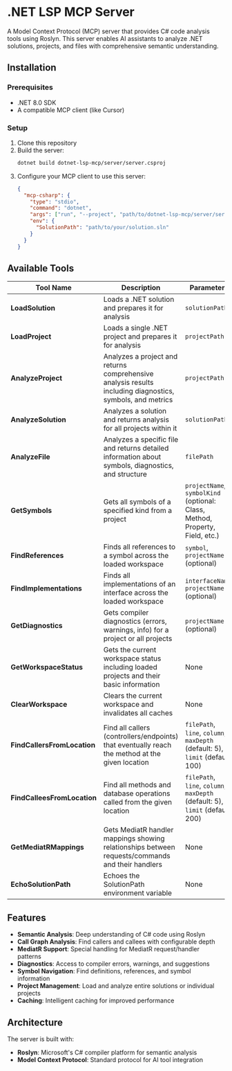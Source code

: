 # .NET LSP MCP Server

A Model Context Protocol (MCP) server that provides C# code analysis tools using Roslyn. This server enables AI assistants to analyze .NET solutions, projects, and files with comprehensive semantic understanding.

## Installation

### Prerequisites
- .NET 8.0 SDK
- A compatible MCP client (like Cursor)

### Setup
1. Clone this repository
2. Build the server:
   ```bash
   dotnet build dotnet-lsp-mcp/server/server.csproj
   ```
3. Configure your MCP client to use this server:
   ```json
   {
     "mcp-csharp": {
       "type": "stdio",
       "command": "dotnet",
       "args": ["run", "--project", "path/to/dotnet-lsp-mcp/server/server.csproj"],
       "env": {
         "SolutionPath": "path/to/your/solution.sln"
       }
     }
   }
   ```

## Available Tools

| Tool Name | Description | Parameters |
|-----------|-------------|------------|
| **LoadSolution** | Loads a .NET solution and prepares it for analysis | `solutionPath` |
| **LoadProject** | Loads a single .NET project and prepares it for analysis | `projectPath` |
| **AnalyzeProject** | Analyzes a project and returns comprehensive analysis results including diagnostics, symbols, and metrics | `projectPath` |
| **AnalyzeSolution** | Analyzes a solution and returns analysis for all projects within it | `solutionPath` |
| **AnalyzeFile** | Analyzes a specific file and returns detailed information about symbols, diagnostics, and structure | `filePath` |
| **GetSymbols** | Gets all symbols of a specified kind from a project | `projectName`, `symbolKind` (optional: Class, Method, Property, Field, etc.) |
| **FindReferences** | Finds all references to a symbol across the loaded workspace | `symbol`, `projectName` (optional) |
| **FindImplementations** | Finds all implementations of an interface across the loaded workspace | `interfaceName`, `projectName` (optional) |
| **GetDiagnostics** | Gets compiler diagnostics (errors, warnings, info) for a project or all projects | `projectName` (optional) |
| **GetWorkspaceStatus** | Gets the current workspace status including loaded projects and their basic information | None |
| **ClearWorkspace** | Clears the current workspace and invalidates all caches | None |
| **FindCallersFromLocation** | Find all callers (controllers/endpoints) that eventually reach the method at the given location | `filePath`, `line`, `column`, `maxDepth` (default: 5), `limit` (default: 100) |
| **FindCalleesFromLocation** | Find all methods and database operations called from the given location | `filePath`, `line`, `column`, `maxDepth` (default: 5), `limit` (default: 200) |
| **GetMediatRMappings** | Gets MediatR handler mappings showing relationships between requests/commands and their handlers | None |
| **EchoSolutionPath** | Echoes the SolutionPath environment variable | None |

## Features

- **Semantic Analysis**: Deep understanding of C# code using Roslyn
- **Call Graph Analysis**: Find callers and callees with configurable depth
- **MediatR Support**: Special handling for MediatR request/handler patterns  
- **Diagnostics**: Access to compiler errors, warnings, and suggestions
- **Symbol Navigation**: Find definitions, references, and symbol information
- **Project Management**: Load and analyze entire solutions or individual projects
- **Caching**: Intelligent caching for improved performance

## Architecture

The server is built with:
- **Roslyn**: Microsoft's C# compiler platform for semantic analysis
- **Model Context Protocol**: Standard protocol for AI tool integration
